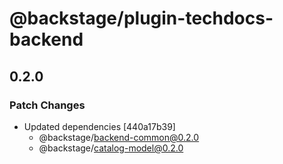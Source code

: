 # @backstage/plugin-techdocs-backend

## 0.2.0
### Patch Changes

- Updated dependencies [440a17b39]
  - @backstage/backend-common@0.2.0
  - @backstage/catalog-model@0.2.0
